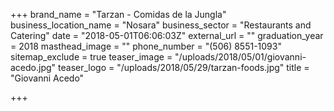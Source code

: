 +++
brand_name = "Tarzan - Comidas de la Jungla"
business_location_name = "Nosara"
business_sector = "Restaurants and Catering"
date = "2018-05-01T06:06:03Z"
external_url = ""
graduation_year = 2018
masthead_image = ""
phone_number = "(506) 8551-1093"
sitemap_exclude = true
teaser_image = "/uploads/2018/05/01/giovanni-acedo.jpg"
teaser_logo = "/uploads/2018/05/29/tarzan-foods.jpg"
title = "Giovanni Acedo"

+++
